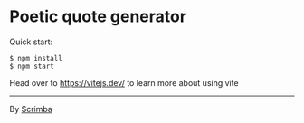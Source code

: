 # Poetic quote generator

Quick start:

```
$ npm install
$ npm start
````

Head over to https://vitejs.dev/ to learn more about using vite

----
By [Scrimba](https://scrimba.com/)

